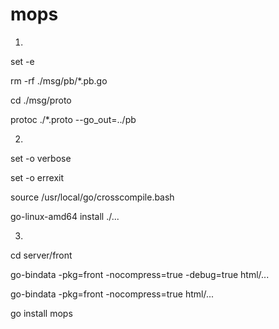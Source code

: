 # mops
1)
set -e

rm -rf ./msg/pb/*.pb.go

cd ./msg/proto

protoc ./*.proto --go_out=../pb


2)

set -o verbose

set -o errexit

source /usr/local/go/crosscompile.bash

go-linux-amd64 install ./...


3)
cd server/front

go-bindata -pkg=front -nocompress=true -debug=true html/...

go-bindata -pkg=front -nocompress=true html/...

go install mops

